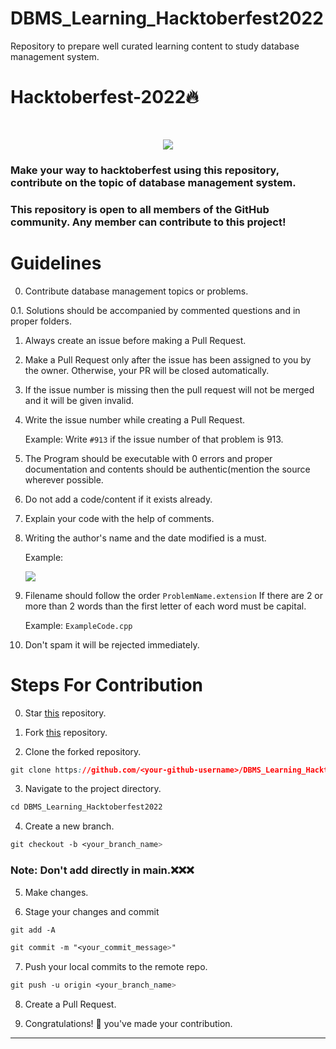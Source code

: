 # DBMS_Learning_Hacktoberfest2022
Repository to prepare well curated learning content to study database management system.


# Hacktoberfest-2022🔥

<br>
<p align="center">
  <img src="https://pbs.twimg.com/card_img/1573381706404564995/VQLma1S-?format=jpg&name=4096x4096">
</p>

### Make your way to hacktoberfest using this repository, contribute on the topic of database management system.

### This repository is open to all members of the GitHub community. Any member can contribute to this project!

# Guidelines

0. Contribute database management topics or problems.

0.1. Solutions should be accompanied by commented questions and in proper folders.

1. Always create an issue before making a Pull Request. 

2. Make a Pull Request only after the issue has been assigned to you by the owner. Otherwise, your PR will be closed automatically.

3. If the issue number is missing then the pull request will not be merged and it will be given invalid.

4. Write the issue number while creating a Pull Request. 

   Example: Write ````#913```` if the issue number of that problem is 913.

5. The Program should be executable with 0 errors and proper documentation and contents should be authentic(mention the source wherever possible. 

6. Do not add a code/content if it exists already.

7. Explain your code with the help of comments.

8. Writing the author's name and the date modified is a must.

   Example:
   <p align="left">
     <img src="_images/img1.JPG">
   </p>

9. Filename should follow the order
       ````ProblemName.extension````
   If there are 2 or more than 2 words than the first letter of each word must be capital.
  
      Example:   ````ExampleCode.cpp````
       
10. Don't spam it will be rejected immediately.



# Steps For Contribution

0. Star <a href="https://github.com/Kr-Shanu/DBMS_Learning_Hacktoberfest2022" title="this">this</a> repository.

1. Fork <a href="https://github.com/Kr-Shanu/DBMS_Learning_Hacktoberfest2022" title="this">this</a> repository.

2. Clone the forked repository.
```css
git clone https://github.com/<your-github-username>/DBMS_Learning_Hacktoberfest2022
```
  
3. Navigate to the project directory.
```py
cd DBMS_Learning_Hacktoberfest2022
```

4. Create a new branch.
```css
git checkout -b <your_branch_name>
```

### Note: Don't add directly in main.❌❌❌


5. Make changes.

6. Stage your changes and commit
```css
git add -A

git commit -m "<your_commit_message>"
```

7. Push your local commits to the remote repo.
```css
git push -u origin <your_branch_name>
```

8. Create a Pull Request.

9. Congratulations! 🎉 you've made your contribution.


---

